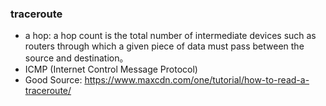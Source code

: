 ### traceroute 
  - a hop: a hop count is the total number of intermediate devices such as routers through which a 
    given piece of data must pass between the source and destination。 
  - ICMP (Internet Control Message Protocol)
  - Good Source: https://www.maxcdn.com/one/tutorial/how-to-read-a-traceroute/
  
